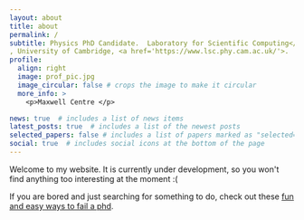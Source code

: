 ```yaml
---
layout: about
title: about
permalink: /
subtitle: Physics PhD Candidate.  Laboratory for Scientific Computing</a> 
, University of Cambridge, <a href='https://www.lsc.phy.cam.ac.uk/'>.
profile:
  align: right
  image: prof_pic.jpg
  image_circular: false # crops the image to make it circular
  more_info: >
    <p>Maxwell Centre </p>

news: true  # includes a list of news items
latest_posts: true  # includes a list of the newest posts
selected_papers: false # includes a list of papers marked as "selected={true}"
social: true  # includes social icons at the bottom of the page
---
```


Welcome to my website. It is currently under development, so you won't find anything too interesting at the moment :(

If you are bored and just searching for something to do, check out these [fun and easy ways to fail a phd](https://matt.might.net/articles/ways-to-fail-a-phd/).